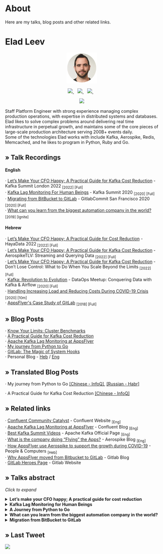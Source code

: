 # About
Here are my talks, blog posts and other related links.

# Elad Leev
<p align='center'>
<img src="img/elad-round.png" width="100"><br>
</p>

<p align='center'>
  <a href="https://www.linkedin.com/in/eladleev/">
    <img src="https://img.shields.io/badge/linkedin-%230077B5.svg?&style=for-the-badge&logo=linkedin&logoColor=white" />
  </a>&nbsp;&nbsp;
    <a href="https://medium.com/@eladleev">
    <img src="https://img.shields.io/badge/medium-%2312100E.svg?&style=for-the-badge&logo=medium&logoColor=white" />
  </a>&nbsp;&nbsp;
  </a>
    <a href="https://stackoverflow.com/users/3922514/elad-leev">
    <img src="https://img.shields.io/badge/stackoverflow-%23FE7A16.svg?&style=for-the-badge&logo=stackoverflow&logoColor=white" />
  </a>&nbsp;&nbsp;
</p>
<p align='center'>
    <a href="https://twitter.com/Eladleev">
    <img src="https://img.shields.io/badge/twitter-follow%20me-%231DA1F2.svg?&style=for-the-badge&logo=twitter" />
  </a>
</p>

Staff Platform Engineer with strong experience managing complex production operations, with expertise in distributed systems and databases.<br>
Elad likes to solve complex problems around delivering real time infrastructure in perpetual growth, and maintains some of the core pieces of large-scale production architecture serving 200B+ events daily.<br>
Some of the technologies Elad works with include Kafka, Aerospike, Redis, Memcached, and he likes to program in Python, Ruby and Go.
</p>

## &#187;	 Talk Recordings
#### English
&#183; [Let’s Make Your CFO Happy; A Practical Guide for Kafka Cost Reduction](https://www.confluent.io/en-gb/events/kafka-summit-london-2022/lets-make-your-cfo-happy-a-practical-guide-for-kafka-cost-reduction/) - Kafka Summit London 2022 <sub> [2022] [Full]</sub> <br>
&#183; [Kafka Lag Monitoring For Human Beings](https://www.confluent.io/resources/kafka-summit-2020/kafka-lag-monitoring-for-human-beings) - Kafka Summit 2020 <sub> [2020] [Full]</sub> <br>
&#183; [Migrating from BitBucket to GitLab](https://www.youtube.com/watch?v=z_6tVRCyJxs) - GitlabCommit San Francisco 2020 <sub> [2020] [Full] </sub><br>
&#183; [What can you learn from the biggest automation company in the world?](https://youtu.be/nlOgFPTwdq0) <sub> [2019] [Ignite]</sub> <br>

#### Hebrew
&#183; [Let’s Make Your CFO Happy; A Practical Guide for Cost Reduction](https://www.youtube.com/watch?v=Uz7xKOZkXUg) - HayaData 2022<sub> [2022] [Full]</sub> <br>
&#183; [Let’s Make Your CFO Happy; A Practical Guide for Kafka Cost Reduction](https://www.youtube.com/watch?v=ofVHiADj6go) - AerospikeTLV: Streaming and Querying Data <sub> [2022] [Full]</sub> <br>
&#183; [Let’s Make Your CFO Happy; A Practical Guide for Kafka Cost Reduction](https://www.youtube.com/watch?v=1AdW9L4kjIo) - Don’t Lose Control: What to Do When You Scale Beyond the Limits
<sub> [2022] [Full]</sub> <br>
&#183; [Kafka: Revolution to Evolution](https://www.youtube.com/watch?v=OQwK0n0x65o) - DataOps Meetup: Conquering Data with Kafka & Airflow <sub> [2020] [Full]</sub> <br>
&#183; [Handling Increasing Load and Reducing Costs During COVID-19 Crisis](https://www.youtube.com/watch?v=rRRTTxBohrg&t=1677s) <sub>[2020] [10m]</sub> <br>
&#183; [AppsFlyer's Case Study of GitLab](https://www.youtube.com/watch?v=N8pEKNw4nmI)  <sub> [2018] [Full]</sub> <br>


## &#187;	 Blog Posts
&#183; [Know Your Limits: Cluster Benchmarks](https://medium.com/riskified-technology/know-your-limits-cluster-benchmarks-ecc6c3c77574)<br>
&#183; [A Practical Guide for Kafka Cost Reduction](https://leevs.dev/kafka-cost-reduction/)<br>
&#183; [Apache Kafka Lag Monitoring at AppsFlyer](https://www.confluent.io/blog/kafka-lag-monitoring-and-metrics-at-appsflyer/)<br>
&#183; [My journey from Python to Go](https://medium.com/appsflyer/my-journey-from-python-to-go-3859783c6b3c)<br>
&#183; [GitLab: The Magic of System Hooks](https://medium.com/appsflyer/gitlab-the-magic-of-system-hooks-f38c4f7ca8e7)<br>
&#183; Personal Blog - [Heb](https://leev.tech/) / [Eng](https://leevs.dev/) <br>

## &#187;	 Translated Blog Posts
&#183; My journey from Python to Go [[Chinese - InfoQ]](https://www.infoq.cn/article/G-cfduQWKy3ROfx5p6US), [[Russian - Habr]](https://habr.com/ru/company/skillbox/blog/444866/)

&#183; A Practical Guide for Kafka Cost Reduction [[Chinese - InfoQ]](https://www.infoq.cn/article/zGb2m6e17hlmRDxViaNi)

## &#187;	 Related links
&#183; [Confluent Community Catalyst](https://www.confluent.io/nominate/#:~:text=%40danjagiel-,Elad,-Leev%C2%A0) - Confluent Website <sub>[Eng]</sub><br>
&#183; [Apache Kafka Lag Monitoring at AppsFlyer](https://www.confluent.io/blog/kafka-lag-monitoring-and-metrics-at-appsflyer/) - Confluent Blog <sub>[Eng]</sub><br>
&#183; [Best Kafka Summit Videos](http://kafka.apache.org/videos#kafka_operations:~:text=Kafka%20Lag%20Monitoring%20For%2[…]an%20Beings%2C%20Elad%20Leev%20(AppsFlyer)%2C%20KS%202020) - Apache Kafka Official Page <sub>[Eng]</sub><br>
&#183; [What is the company doing “Flying” the Apps?](https://www.aerospike.com/news/news-article/what-is-the-company-doing-flying-the-apps/) - Aerospike Blog <sub>[Eng]</sub><br>
&#183; [How AppsFlyer use Aerospike to support the growth during COVID-19](https://www.pc.co.il/thenewcom/315643/) - People & Computers <sub>[Heb]</sub><br>
&#183; [Why AppsFlyer moved from Bitbucket to GitLab](https://about.gitlab.com/blog/2020/04/27/appsflyer-moves-to-gitlab/) - Gitlab Blog<br>
&#183; [GitLab Heroes Page](https://about.gitlab.com/community/heroes/members) - Gitlab Website<br>

## &#187;	 Talks abstract
_Click to expand_

<details><summary><strong>Let’s make your CFO happy; A practical guide for cost reduction</strong></summary>

#### Talk Description
According to Gartner Forecasts, the worldwide end-user spending on public cloud services is forecast to grow by 23% in 2021, to a total of $332B. As organizations evolve and grow, data rates grow too, as do consequent cloud costs. Take a look at your AWS bill, and you will probably find Hadoop, Spark, and Kafka at the top. So what can we do?

In this talk, we are going to address exactly this problem. We will understand what we are paying for, how to develop an economic mindset, where we can cut costs, and what we can proactively do to reduce our cloud infrastructure cost.


<p><strong>Type:</strong> Full-length Presentation</p>
<p><strong>Tags:</strong> Cloud, Cloud Cost, FinOps, Kafka, Spark, Distributed Systems, Cost reduction, Cost saving, AWS, GCP, Data</p>
<hr/>
</details>

<details><summary><strong>Kafka Lag Monitoring for Human Beings</strong></summary>

#### Talk Description
One of the key metrics to monitor when working with Apache Kafka, as a data pipeline or a streaming platform, is Consumer Groups Lag.

Lag is the delta between the last produced message and the last committed message of a partition. In other words, lag indicates how far behind your application is in processing up-to-date information.
For a long time, we used our own service to keep track of these metrics, collect them and visualize them. But this didn’t scale well.

You had to perform many manual operations, redeploy it and to do other tedious manual tasks, but most importantly, the biggest gap for us, was that its out was represented in absolute numbers (e.g - your lag is 30K), which basically tells you nothing as a human being.

We understood that we had to find a more suitable solution that will give us better visibility and will allow us to measure the lag in a time-based format that we all understand.
In this talk, I’m going to go over the core concepts of Kafka offsets and lags, and explain why lag even matters and is an important KPI to measure.  I’ll also talk about the kind of research we did to find the right tool, what the options in the market were at the time, and eventually why we chose Linkedin’s Burrow as the right tool for us. And finally, I’ll take a closer look at Burrow, its building blocks, how we build and deploy it, how we monitor better with it, and eventually the most important improvement - how we transformed its output from numbers to time-based metrics.

<p><strong>Type</strong>: Full-length Presentation</p>
<p><strong>Tags</strong>: Kafka, Monitoring, Lag, Data Pipeline, Streaming, Burrow</p>
<hr/>
</details>


<details><summary><strong>A Journey from Python to Go</strong></summary>

#### Talk Description

I love Python. It has been my go-to language for the past five years. But the growth in the popularity and maturity of Go, alongside the strong user base, made me think about how I can add it into my tool set.

In this talk, I'm going to tell you about my journey from Python to Go, and provide you with some tips and expose you to some of the resources that helped me succeed on this journey and live to tell the tale.  I will dive into some of the main differences, and how to minimize the learning curve, as well as some of the excellent libraries and tools that enabled me to ramp up my Go coding skills pretty quickly & painlessly.

<p><strong>Type:</strong> Full-length Presentation</p>
<p><strong>Tags:</strong> Go, Golang, Python, Coding, Resources, Tips</p>
<hr/>
</details>

<details><summary><strong>What can you learn from the biggest automation company in the world?</strong></summary>

#### Talk Description
We will go over some high scale patterns in one of the most surprising and loved company in the industry.<br>
I'm lovin it.


<p><strong>Type</strong>: Ignite</p>
<p><strong>Tags</strong>: Tech, Scale, Software Patterns, System Design, Distributed Systems</p>
<hr/>
</details>


<details><summary><strong>Migration from BitBucket to GitLab</strong></summary>

#### Talk Description
AppsFlyer migrated its entire git operation, with production clients from BitBucket to Gitlab.  This talk will dive into what was involved with the migration process - from building the architecture through selecting the tooling and eventually how we built our very own self-serve API abstraction over the GitLab API.  Some of the points the talk will review:
* The migration process - from Mercurial to Git, how to move all projects, how to get developer buy-in and the lessons learned during the process
* Architecture - How we built it, the challenges we faced, how we built our DR solution, alongside the distributed backup  
* Building monitoring for the environment
* Self-service, tooling & and some pro tips and tricks for working with Gitlab

While this will be a talk about our Gitlab implementation, it will also provide key takeways for making such a migration in a large-scale engineering organization.

<p><strong>Type</strong>: Full-length Presentation</p>
<p><strong>Tags</strong>: GitLab, Git, BitBucket, Migration, Mercurial, hg, API</p>
<hr/>
</details>

## &#187;	 Last Tweet
[![](https://gtce.itsvg.in/api?username=eladleev&theme=prussian)](https://twitter.com/Eladleev)
